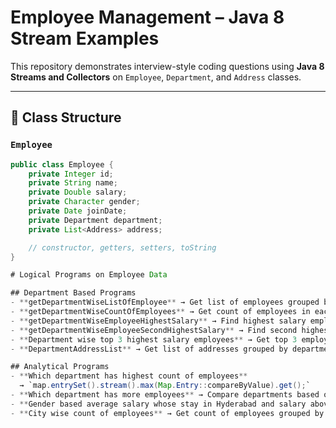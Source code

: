 # Employee Management – Java 8 Stream Examples

This repository demonstrates interview-style coding questions using **Java 8 Streams and Collectors** on `Employee`, `Department`, and `Address` classes.

---

## 📌 Class Structure

### `Employee`
```java
public class Employee {
    private Integer id;
    private String name;
    private Double salary;
    private Character gender;
    private Date joinDate;
    private Department department;
    private List<Address> address;

    // constructor, getters, setters, toString
}

# Logical Programs on Employee Data

## Department Based Programs
- **getDepartmentWiseListOfEmployee** → Get list of employees grouped by department.
- **getDepartmentWiseCountOfEmployees** → Get count of employees in each department.
- **getDepartmentWiseEmployeeHighestSalary** → Find highest salary employee in each department.
- **getDepartmentWiseEmployeeSecondHighestSalary** → Find second highest salary employee in each department.
- **Department wise top 3 highest salary employees** → Get top 3 employees with highest salaries from each department.
- **DepartmentAddressList** → Get list of addresses grouped by department.

## Analytical Programs
- **Which department has highest count of employees**  
  → `map.entrySet().stream().max(Map.Entry::compareByValue).get();`
- **Which department has more employees** → Compare departments based on employee count.
- **Gender based average salary whose stay in Hyderabad and salary above 10,000** → Calculate gender-based average salaries with filters.
- **City wise count of employees** → Get count of employees grouped by city.
